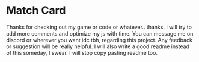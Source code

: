# Match Card
Thanks for checking out my game or code or whatever.. thanks. I will try to add more comments and optimize my js with time. You can message me on discord or wherever you want idc tbh, regarding this project. Any feedback or suggestion will be really helpful.
I will also write a good readme instead of this someday, I swear.
I will stop copy pasting readme too.